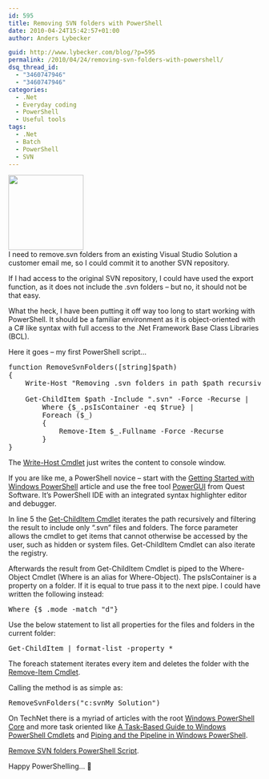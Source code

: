```yaml
---
id: 595
title: Removing SVN folders with PowerShell
date: 2010-04-24T15:42:57+01:00
author: Anders Lybecker

guid: http://www.lybecker.com/blog/?p=595
permalink: /2010/04/24/removing-svn-folders-with-powershell/
dsq_thread_id:
  - "3460747946"
  - "3460747946"
categories:
  - .Net
  - Everyday coding
  - PowerShell
  - Useful tools
tags:
  - .Net
  - Batch
  - PowerShell
  - SVN
---
```

[<img loading="lazy" class="alignright size-thumbnail wp-image-613" title="PowerShell Logo" src="http://www.lybecker.com/blog/wp-content/uploads/PowerShellLogo-150x150.jpg" alt="" width="150" height="150" />](http://www.lybecker.com/blog/wp-content/uploads/PowerShellLogo.jpg)  
I need to remove.svn folders from an existing Visual Studio Solution a customer email me, so I could commit it to another SVN repository.

If I had access to the original SVN repository, I could have used the export function, as it does not include the .svn folders – but no, it should not be that easy.

What the heck, I have been putting it off way too long to start working with PowerShell. It should be a familiar environment as it is object-oriented with a C# like syntax with full access to the .Net Framework Base Class Libraries (BCL).

Here it goes – my first PowerShell script…

<pre class="brush: powershell; title: ; notranslate" title="">function RemoveSvnFolders([string]$path)
{
    Write-Host "Removing .svn folders in path $path recursive"

	Get-ChildItem $path -Include ".svn" -Force -Recurse |
		Where {$_.psIsContainer -eq $true} |
		Foreach ($_)
		{
			Remove-Item $_.Fullname -Force -Recurse
		}
}
</pre>

The [Write-Host Cmdlet](http://technet.microsoft.com/en-us/library/ee177031.aspx "Write-Host Cmdlet article on TechNet") just writes the content to console window.

If you are like me, a PowerShell novice &#8211; start with the [Getting Started with Windows PowerShell](http://technet.microsoft.com/en-us/library/ee177003.aspx "Getting Started with Windows PowerShell article on TechNet") article and use the free tool [PowerGUI](http://www.quest.com/powershell/ "Free PowerShell IDE for PowerShell") from Quest Software. It’s PowerShell IDE with an integrated syntax highlighter editor and debugger.

In line 5 the [Get-ChildItem Cmdlet](http://technet.microsoft.com/en-us/library/dd347686.aspx "Get-ChildItem Cmdlet article on TechNet") iterates the path recursively and filtering the result to include only “.svn” files and folders. The force parameter allows the cmdlet to get items that cannot otherwise be accessed by the user, such as hidden or system files. Get-ChildItem Cmdlet can also iterate the registry.

Afterwards the result from Get-ChildItem Cmdlet is piped to the Where-Object Cmdlet (Where is an alias for Where-Object). The psIsContainer is a property on a folder. If it is equal to true pass it to the next pipe. I could have written the following instead:

<pre class="brush: powershell; title: ; notranslate" title="">Where {$_.mode -match "d"}
</pre>

Use the below statement to list all properties for the files and folders in the current folder:

<pre class="brush: powershell; title: ; notranslate" title="">Get-ChildItem | format-list -property *
</pre>

The foreach statement iterates every item and deletes the folder with the [Remove-Item Cmdlet](http://technet.microsoft.com/en-us/library/dd315401.aspx "Remove-Item Cmdlet article on TechNet").

Calling the method is as simple as:

<pre class="brush: powershell; title: ; notranslate" title="">RemoveSvnFolders("c:svnMy Solution")
</pre>

On TechNet there is a myriad of articles with the root [Windows PowerShell Core](http://technet.microsoft.com/en-us/library/bb978525.aspx "Windows PowerShell articles on TechNet") and more task oriented like [A Task-Based Guide to Windows PowerShell Cmdlets](http://technet.microsoft.com/en-us/scriptcenter/dd772285.aspx "How-to articles on TechNet") and [Piping and the Pipeline in Windows PowerShell](http://technet.microsoft.com/en-us/library/ee176927.aspx "Article on Pipelining on TechNet").

[Remove SVN folders PowerShell Script](http://www.lybecker.com/blog/wp-content/uploads/Remove-SVN-folders.zip).

Happy PowerShelling… 🙂